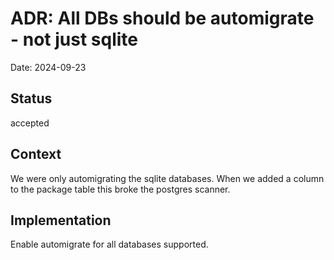 # ADR: All DBs should be automigrate - not just sqlite

Date: 2024-09-23

## Status

accepted

## Context

We were only automigrating the sqlite databases. When we added a column to the package table this broke the postgres scanner.

## Implementation

Enable automigrate for all databases supported.

